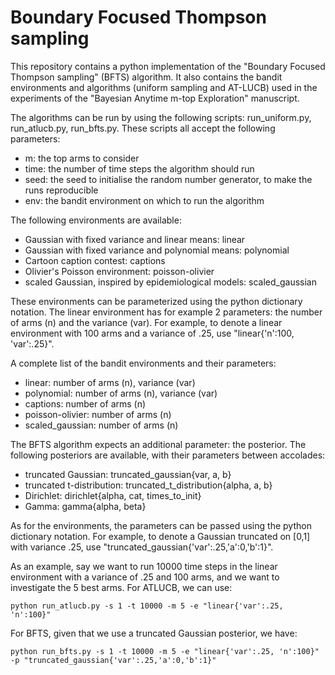 # Boundary Focused Thompson sampling
This repository contains a python implementation of the "Boundary Focused Thompson sampling" (BFTS) algorithm. It also contains the bandit environments and algorithms (uniform sampling and AT-LUCB) used in the experiments of the "Bayesian Anytime m-top Exploration" manuscript.

The algorithms can be run by using the following scripts: run_uniform.py, run_atlucb.py, run_bfts.py.
These scripts all accept the following parameters:
- m: the top arms to consider
- time: the number of time steps the algorithm should run
- seed: the seed to initialise the random number generator, to make the runs reproducible
- env: the bandit environment on which to run the algorithm

The following environments are available: 
- Gaussian with fixed variance and linear means: linear
- Gaussian with fixed variance and polynomial means: polynomial
- Cartoon caption contest: captions
- Olivier's Poisson environment: poisson-olivier
- scaled Gaussian, inspired by epidemiological models: scaled_gaussian 

These environments can be parameterized using the python dictionary notation. The linear environment has for example 2 parameters: the number of arms (n) and the variance (var). For example, to denote a linear environment with 100 arms and a variance of .25, use "linear{'n':100, 'var':.25}".

A complete list of the bandit environments and their parameters:
- linear: number of arms (n), variance (var)
- polynomial: number of arms (n), variance (var)
- captions: number of arms (n)
- poisson-olivier: number of arms (n)
- scaled_gaussian: number of arms (n)

The BFTS algorithm expects an additional parameter: the posterior. The following posteriors are available, with their parameters between accolades:
- truncated Gaussian: truncated_gaussian{var, a, b}
- truncated t-distribution: truncated_t_distribution{alpha, a, b}
- Dirichlet: dirichlet{alpha, cat, times_to_init}
- Gamma: gamma{alpha, beta}

As for the environments, the parameters can be passed using the python dictionary notation. For example, to denote a Gaussian truncated on [0,1] with variance .25, use "truncated_gaussian{'var':.25,'a':0,'b':1}".

As an example, say we want to run 10000 time steps in the linear environment with a variance of .25 and 100 arms, and we want to investigate the 5 best arms.
For ATLUCB, we can use:
```
python run_atlucb.py -s 1 -t 10000 -m 5 -e "linear{'var':.25, 'n':100}" 
```
For BFTS, given that we use a truncated Gaussian posterior, we have: 
```
python run_bfts.py -s 1 -t 10000 -m 5 -e "linear{'var':.25, 'n':100}" -p "truncated_gaussian{'var':.25,'a':0,'b':1}"
```
